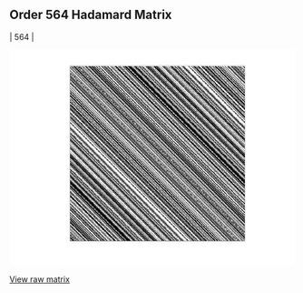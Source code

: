 ## Order 564 Hadamard Matrix

| 564 |

<img src="564.png" class="img-responsive" alt=""> 

[View raw matrix](order564.txt)
